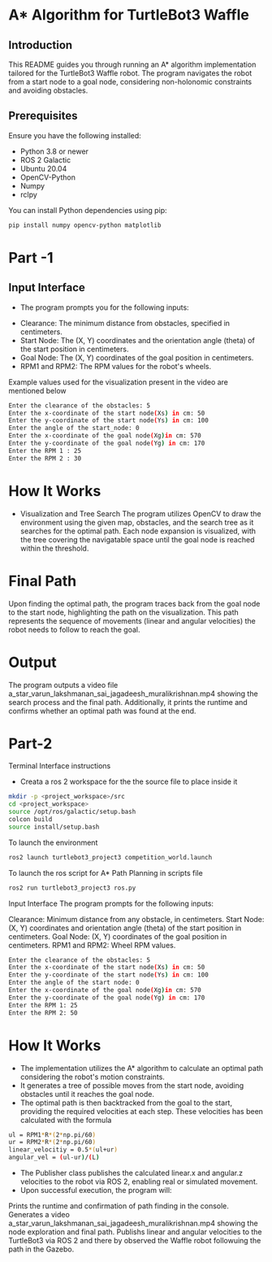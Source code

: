 # A* Algorithm for TurtleBot3 Waffle

## Introduction
This README guides you through running an A* algorithm implementation tailored for the TurtleBot3 Waffle robot. The program navigates the robot from a start node to a goal node, considering non-holonomic constraints and avoiding obstacles.

## Prerequisites
Ensure you have the following installed:
- Python 3.8 or newer
- ROS 2 Galactic
- Ubuntu 20.04
- OpenCV-Python
- Numpy
- rclpy

You can install Python dependencies using pip:
```bash
pip install numpy opencv-python matplotlib
```
# Part -1

## Input Interface
* The program prompts you for the following inputs:

- Clearance: The minimum distance from obstacles, specified in centimeters.
- Start Node: The (X, Y) coordinates and the orientation angle (theta) of the start position in centimeters.
- Goal Node: The (X, Y) coordinates of the goal position in centimeters.
- RPM1 and RPM2: The RPM values for the robot's wheels.

Example values used for the visualization present in the video are mentioned below
```bash
Enter the clearance of the obstacles: 5
Enter the x-coordinate of the start node(Xs) in cm: 50
Enter the y-coordinate of the start node(Ys) in cm: 100
Enter the angle of the start_node: 0
Enter the x-coordinate of the goal node(Xg)in cm: 570
Enter the y-coordinate of the goal node(Yg) in cm: 170
Enter the RPM 1 : 25
Enter the RPM 2 : 30
```

# How It Works
* Visualization and Tree Search
The program utilizes OpenCV to draw the environment using the given map, obstacles, and the search tree as it searches for the optimal path. Each node expansion is visualized, with the tree covering the navigatable space until the goal node is reached within the threshold.

# Final Path
Upon finding the optimal path, the program traces back from the goal node to the start node, highlighting the path on the visualization. This path represents the sequence of movements (linear and angular velocities) the robot needs to follow to reach the goal.

# Output
The program outputs a video file a_star_varun_lakshmanan_sai_jagadeesh_muralikrishnan.mp4 showing the search process and the final path. Additionally, it prints the runtime and confirms whether an optimal path was found at the end.

# Part-2

Terminal Interface instructions
* Creata a ros 2 workspace for the the source file to place inside it 
```bash
mkdir -p <project_workspace>/src
cd <project_workspace>
source /opt/ros/galactic/setup.bash
colcon build 
source install/setup.bash
```
To launch the environment
```bash
ros2 launch turtlebot3_project3 competition_world.launch
```
To launch the ros script for A* Path Planning in scripts file
```bash
ros2 run turtlebot3_project3 ros.py
```

Input Interface
The program prompts for the following inputs:

Clearance: Minimum distance from any obstacle, in centimeters.
Start Node: (X, Y) coordinates and orientation angle (theta) of the start position in centimeters.
Goal Node: (X, Y) coordinates of the goal position in centimeters.
RPM1 and RPM2: Wheel RPM values.

```bash
Enter the clearance of the obstacles: 5
Enter the x-coordinate of the start node(Xs) in cm: 50
Enter the y-coordinate of the start node(Ys) in cm: 100
Enter the angle of the start node: 0
Enter the x-coordinate of the goal node(Xg)in cm: 570
Enter the y-coordinate of the goal node(Yg) in cm: 170
Enter the RPM 1: 25
Enter the RPM 2: 50
```
# How It Works
- The implementation utilizes the A* algorithm to calculate an optimal path considering the robot's motion constraints. 
- It generates a tree of possible moves from the start node, avoiding obstacles until it reaches the goal node. 
- The optimal path is then backtracked from the goal to the start, providing the required velocities at each step.
These velocities has been calculated with the formula
```bash
ul = RPM1*R*(2*np.pi/60)
ur = RPM2*R*(2*np.pi/60)
linear_velocitiy = 0.5*(ul+ur)
angular_vel = (ul-ur)/(L)
```
- The Publisher class publishes the calculated linear.x and angular.z velocities to the robot via ROS 2, enabling real or simulated movement.
- Upon successful execution, the program will:

Prints the runtime and confirmation of path finding in the console.
Generates a video a_star_varun_lakshmanan_sai_jagadeesh_muralikrishnan.mp4 showing the node exploration and final path.
Publishs linear and angular velocities to the TurtleBot3 via ROS 2 and there by observed the Waffle robot followuing the path in the Gazebo.

